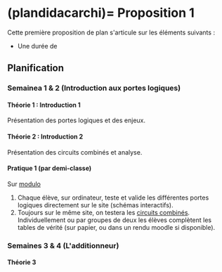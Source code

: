 (plandidacarchi)=
Proposition 1
==============

Cette première proposition de plan s'articule sur les éléments suivants :
- Une durée de 



## Planification
### Semainea 1 & 2 (Introduction aux portes logiques)
#### Théorie 1 : Introduction 1
Présentation des portes logiques et des enjeux.
#### Théorie 2 : Introduction 2
Présentation des circuits combinés et analyse.
#### Pratique 1 (par demi-classe)
Sur [modulo](https://apprendre.modulo-info.ch/content/appr/theme/archi/cours/1_syst_logiques/eleve.html)
1. Chaque élève, sur ordinateur, teste et valide les différentes portes logiques directement sur le site (schémas interactifs). 
2. Toujours sur le même site, on testera les [circuits combinés](https://apprendre.modulo-info.ch/content/appr/theme/archi/cours/1_syst_logiques/eleve.html#combinaisons-de-portes). Individuellement ou par groupes de deux les élèves complètent les tables de vérité (sur papier, ou dans un rendu moodle si disponible).
### Semaines 3 & 4 (L'additionneur)
#### Théorie 3



